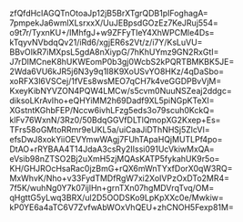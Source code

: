 zfQfdHcIAGQTnOtoaJp12jB5BrXTgrQDB1pIFoghagA=
7pmpekJa6wmlXLsrxxX/UuJEBpsdGOzEz7KeJRuj554=
o9t7r/TyxnKU+/IMhfgJ+w9ZFFyTIeY4XhWPCMle4Ds=
kTqyvNVbdqQv21/iRd6/xgjER6s2Vt/z/i7Y/KsLuVU=
BBvOIkR7iMXpsL5gdA8nXiypG/7hKhUYmz9GN2RxGtI=
J7rDlMCneK8hUKWEomP0b3gj0WcbS2kPQRTBMKBK5JE=
2Wda6VU6kJR5j6N3y9q1I8K9XoUSvYO8HKz/4qDaSbo=
xoRFX3l6VSCej/1fVEs8wsMEO7qCH7k4veGGDPBvVjM=
KxeyKibNYVZON4PQW4LMCw/s5cvm0NuuNSZeaj2ddgc=
diksoLKrAvIho+eQHYiMM2h69Dadf9XL5piNGpKTeXI=
XGstntKGhbFEP/Nccw6ivhLFzg5eds3o79scuh0KckQ=
klFv76WxnN/3Rz0/50BdqGGVfDLTlQmopXG2Kxep+Es=
TFrs58oGMtoRRmr9eUKL5a/uiCaaJiDThNHSj5ZlcVI=
efsDwJ8xokYiiOEVYmwWAgj7FUhTApaHQjMUTLPf4po=
DtAO+rRYBAA4T14JdaA3csRy2IIssi091UcVkiwMxQA=
eVsib98nZTSO2Bj2uXmH5zjMQAsKATP5fykahUK9r5o=
KH/GHJROcHsaRac0jzBmG+rQX6mWnTYxfDorX0qW3RQ=
MxWhvK/Nho+v33FydTMDfRgW7xi2XoIVPzOxDTo2MR4=
7f5K/wuhNg0Y7k07ijlHn+grnTXn07hgMDVrqTvq/OM=
qHgttG5yLwq3BRX/ul2D5OODSKo9LpKpXXc0e/Mwkiw=
kP0YE6a4aTC6V7ZvfwAbWOxVhQEU+zhCNOH5Fexp81M=

